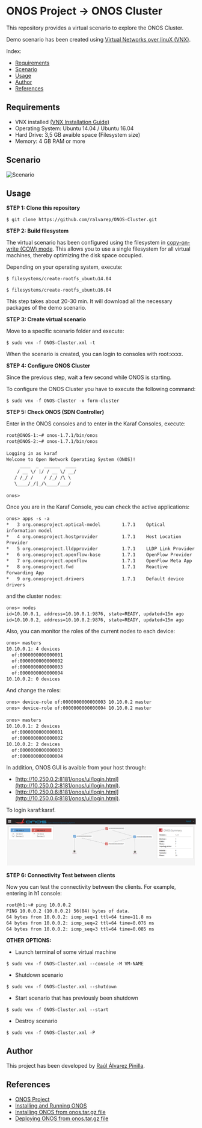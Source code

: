 # ONOS Project → ONOS Cluster

This repository provides a virtual scenario to explore the ONOS Cluster.

Demo scenario has been created using [Virtual Networks over linuX (VNX)](http://www.dit.upm.es/~vnx/).

Index:
- [Requirements](https://github.com/ralvarep/ONOS-Cluster#requirements)
- [Scenario](https://github.com/ralvarep/ONOS-Cluster#scenario)
- [Usage](https://github.com/ralvarep/ONOS-Cluster#usage)
- [Author](https://github.com/ralvarep/ONOS-Cluster#author)
- [References](https://github.com/ralvarep/ONOS-Cluster#references)


## Requirements

 - VNX installed [(VNX Installation Guide)](http://web.dit.upm.es/vnxwiki/index.php/Vnx-install)
 - Operating System: Ubuntu 14.04 / Ubuntu 16.04
 - Hard Drive: 3,5 GB avaible space (Filesystem size)
 - Memory: 4 GB RAM or more


## Scenario

![Scenario](https://raw.githubusercontent.com/ralvarep/ONOS-Cluster/master/img/scenario.png)


## Usage

**STEP 1: Clone this repository**
~~~
$ git clone https://github.com/ralvarep/ONOS-Cluster.git
~~~

**STEP 2: Build filesystem**

The virtual scenario has been configured using the filesystem in [copy-on-write (COW) mode](https://en.wikipedia.org/wiki/Copy-on-write). This allows you to use a single filesystem for all virtual machines, thereby optimizing the disk space occupied.

Depending on your operating system, execute:
~~~
$ filesystems/create-rootfs_ubuntu14.04
~~~
~~~
$ filesystems/create-rootfs_ubuntu16.04
~~~
This step takes about 20-30 min. It will download all the necessary packages of the demo scenario.

**STEP 3: Create virtual scenario**

Move to a specific scenario folder and execute:
~~~
$ sudo vnx -f ONOS-Cluster.xml -t
~~~
When the scenario is created, you can login to consoles with root:xxxx.

**STEP 4: Configure ONOS Cluster**

Since the previous step, wait a few second while ONOS is starting.

To configure the ONOS Cluster you have to execute the following command:
~~~
$ sudo vnx -f ONOS-Cluster -x form-cluster
~~~

**STEP 5: Check ONOS (SDN Controller)**

Enter in the ONOS consoles and to enter in the Karaf Consoles, execute:
~~~
root@ONOS-1:~# onos-1.7.1/bin/onos
root@ONOS-2:~# onos-1.7.1/bin/onos

Logging in as karaf
Welcome to Open Network Operating System (ONOS)!
     ____  _  ______  ____     
    / __ \/ |/ / __ \/ __/   
   / /_/ /    / /_/ /\ \     
   \____/_/|_/\____/___/     
                               
onos> 
~~~

Once you are in the Karaf Console, you can check the active applications:
~~~
onos> apps -s -a
*   3 org.onosproject.optical-model        1.7.1    Optical information model
*   4 org.onosproject.hostprovider         1.7.1    Host Location Provider
*   5 org.onosproject.lldpprovider         1.7.1    LLDP Link Provider
*   6 org.onosproject.openflow-base        1.7.1    OpenFlow Provider
*   7 org.onosproject.openflow             1.7.1    OpenFlow Meta App
*   8 org.onosproject.fwd                  1.7.1    Reactive Forwarding App
*   9 org.onosproject.drivers              1.7.1    Default device drivers
~~~
and the cluster nodes:
~~~
onos> nodes
id=10.10.0.1, address=10.10.0.1:9876, state=READY, updated=15m ago
id=10.10.0.2, address=10.10.0.2:9876, state=READY, updated=15m ago
~~~
Also, you can monitor the roles of the current nodes to each device:
~~~
onos> masters
10.10.0.1: 4 devices
  of:0000000000000001
  of:0000000000000002
  of:0000000000000003
  of:0000000000000004
10.10.0.2: 0 devices
~~~
And change the roles:
~~~
onos> device-role of:0000000000000003 10.10.0.2 master
onos> device-role of:0000000000000004 10.10.0.2 master

onos> masters
10.10.0.1: 2 devices
  of:0000000000000001
  of:0000000000000002
10.10.0.2: 2 devices
  of:0000000000000003
  of:0000000000000004
~~~

In addition, ONOS GUI is avaible from your host through:

* [http://10.250.0.2:8181/onos/ui/login.html](http://10.250.0.2:8181/onos/ui/login.html).
* [http://10.250.0.6:8181/onos/ui/login.html](http://10.250.0.6:8181/onos/ui/login.html).

To login karaf:karaf. 

![ONOS-GUI](https://raw.githubusercontent.com/ralvarep/ONOS-Cluster/master/img/ONOS-GUI.png)


**STEP 6: Connectivity Test between clients**

Now you can test the connectivity between the clients. For example, entering in h1 console:
~~~
root@h1:~# ping 10.0.0.2
PING 10.0.0.2 (10.0.0.2) 56(84) bytes of data.
64 bytes from 10.0.0.2: icmp_seq=1 ttl=64 time=11.8 ms
64 bytes from 10.0.0.2: icmp_seq=2 ttl=64 time=0.076 ms
64 bytes from 10.0.0.2: icmp_seq=3 ttl=64 time=0.085 ms
~~~

**OTHER OPTIONS:**

* Launch terminal of some virtual machine
~~~
$ sudo vnx -f ONOS-Cluster.xml --console -M VM-NAME
~~~
* Shutdown scenario
~~~
$ sudo vnx -f ONOS-Cluster.xml --shutdown
~~~
* Start scenario that has previously been shutdown
~~~
$ sudo vnx -f ONOS-Cluster.xml --start
~~~
* Destroy scenario
~~~
$ sudo vnx -f ONOS-Cluster.xml -P
~~~


## Author

This project has been developed by [Raúl Álvarez Pinilla](https://es.linkedin.com/in/raulalvarezpinilla).


## References

 *  [ONOS Project](http://onosproject.org/)
 *  [Installing and Running ONOS](https://wiki.onosproject.org/display/ONOS/Installing+and+Running+ONOS)
 *  [Installing ONOS from onos.tar.gz file](https://wiki.onosproject.org/display/ONOS/Installing+ONOS+from+onos.tar.gz+file)
 *  [Deploying ONOS from onos.tar.gz file](https://www.youtube.com/watch?v=hk1cPmp46n8)
